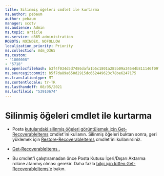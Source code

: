 ```yaml
---
title: Silinmiş öğeleri cmdlet ile kurtarma
ms.author: pebaum
author: pebaum
manager: scotv
ms.audience: Admin
ms.topic: article
ms.service: o365-administration
ROBOTS: NOINDEX, NOFOLLOW
localization_priority: Priority
ms.collection: Adm_O365
ms.custom:
- "1800008"
- "5718"
ms.openlocfilehash: b3f4f034d5d7486dafa1b5c1801a285b09a34644b811146f09f454fad9647833
ms.sourcegitcommit: b5f7da89a650d2915dc652449623c78be6247175
ms.translationtype: MT
ms.contentlocale: tr-TR
ms.lasthandoff: 08/05/2021
ms.locfileid: "53910674"
---
```

# <a name="recover-deleted-items-with-cmdlet"></a>Silinmiş öğeleri cmdlet ile kurtarma

- Posta [kutularıdaki silinmiş öğeleri görüntülemek için Get-RecoverableItems](https://docs.microsoft.com/powershell/module/exchange/get-recoverableitems?view=exchange-ps) cmdlet'ini kullanın. Silinmiş öğeleri buktan sonra, geri yüklemek için [Restore-RecoverableItems](https://docs.microsoft.com/powershell/module/exchange/Restore-RecoverableItems?view=exchange-ps) cmdlet'ini kullanırsiniz.

- [Get-RecoverableItems .](https://docs.microsoft.com/powershell/module/exchange/get-recoverableitems?view=exchange-ps)

- Bu cmdlet'i çalıştıramadan önce Posta Kutusu İçeri/Dışarı Aktarma rolüne atanmış olması gerekir. Daha fazla [bilgi için lütfen Get-RecoverableItems'e](https://docs.microsoft.com/powershell/module/exchange/get-recoverableitems?view=exchange-ps) bakın.
